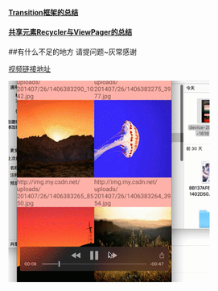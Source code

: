 
#### [Transition框架的总结](./Transition框架的总结.md)
#### [共享元素Recycler与ViewPager的总结](./共享的总结)
##有什么不足的地方 请提问题~灰常感谢

[视频链接地址](http://t.cn/Rtnic2i)

![](./demo/share.gif)
